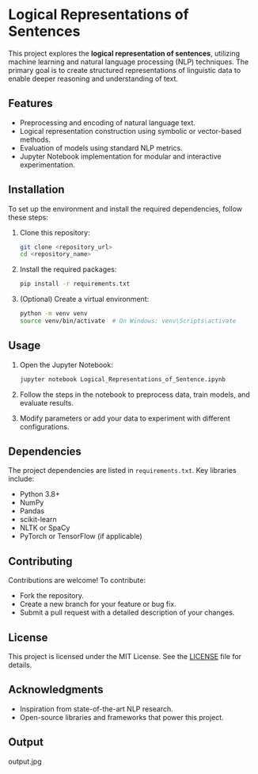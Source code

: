 # Logical Representations of Sentences

This project explores the **logical representation of sentences**, utilizing machine learning and natural language processing (NLP) techniques. The primary goal is to create structured representations of linguistic data to enable deeper reasoning and understanding of text.

## Features
- Preprocessing and encoding of natural language text.
- Logical representation construction using symbolic or vector-based methods.
- Evaluation of models using standard NLP metrics.
- Jupyter Notebook implementation for modular and interactive experimentation.

## Installation

To set up the environment and install the required dependencies, follow these steps:

1. Clone this repository:
   ```bash
   git clone <repository_url>
   cd <repository_name>
   ```

2. Install the required packages:
   ```bash
   pip install -r requirements.txt
   ```

3. (Optional) Create a virtual environment:
   ```bash
   python -m venv venv
   source venv/bin/activate  # On Windows: venv\Scripts\activate
   ```

## Usage

1. Open the Jupyter Notebook:
   ```bash
   jupyter notebook Logical_Representations_of_Sentence.ipynb
   ```

2. Follow the steps in the notebook to preprocess data, train models, and evaluate results.

3. Modify parameters or add your data to experiment with different configurations.


## Dependencies
The project dependencies are listed in `requirements.txt`. Key libraries include:
- Python 3.8+
- NumPy
- Pandas
- scikit-learn
- NLTK or SpaCy
- PyTorch or TensorFlow (if applicable)

## Contributing

Contributions are welcome! To contribute:
- Fork the repository.
- Create a new branch for your feature or bug fix.
- Submit a pull request with a detailed description of your changes.

## License
This project is licensed under the MIT License. See the [LICENSE](LICENSE) file for details.

## Acknowledgments
- Inspiration from state-of-the-art NLP research.
- Open-source libraries and frameworks that power this project.
## Output
output.jpg
